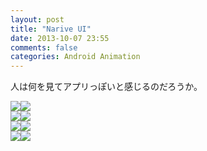 ```yaml
---
layout: post
title: "Narive UI"
date: 2013-10-07 23:55
comments: false
categories: Android Animation
---
```


人は何を見てアプリっぽいと感じるのだろうか。

<div>
<img src="http://gifzo.net/jTEl4YmZqD.gif" style="float:left">
<img src="http://gifzo.net/BHFQmyIfFHF.gif" style="float:left">
</div>

<div style="clear:both">
<img src="http://gifzo.net/BWvNCrQFYfF.gif" style="float:left">
<img src="http://gifzo.net/BGth4C1Ok64.gif" style="float:left">
</div>

<div style="clear:both">
<img src="http://gifzo.net/lSwyh4fg6P.gif" style="float:left">
<img src="http://gifzo.net/68NrYQW2tB.gif" style="float:left">
</div>

<div style="clear:both">
<img src="http://gifzo.net/OKyqq1D9yD.gif" style="float:left">
<img src="http://gifzo.net/mtHN4UIAMZ.gif" style="float:left">
</div>
